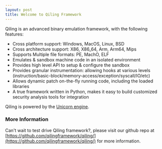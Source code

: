 ```yaml
---
layout: post
title: Welcome to Qiling Framework
---
```



Qiling is an advanced binary emulation framework, with the following features:

- Cross platform support: Windows, MacOS, Linux, BSD
- Cross architecture support: X86, X86_64, Arm, Arm64, Mips
- Supports Multiple file formats: PE, MachO, ELF
- Emulates & sandbox machine code in an isolated environment
- Provides high level API to setup & configure the sandbox
- Provides granular instrumentation: allowing hooks at various levels (instruction/basic-block/memory-access/exception/syscall/IO/etc)
- Allows dynamic patch on-the-fly running code, including the loaded libraries
- A true framework written in Python, makes it easy to build customized security analysis tools for integration

Qiling is powered by the [Unicorn engine](http://www.unicorn-engine.org/).

### More Information

Can't wait to test drive Qiling framework?, please visit our github repo at [https://github.com/qilingframework/qiling/](https://github.com/qilingframework/qiling/) for more information. 

